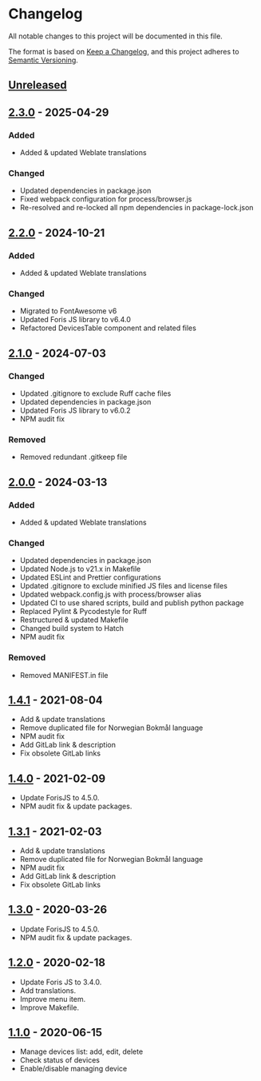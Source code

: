 # Changelog

All notable changes to this project will be documented in this file.

The format is based on [Keep a Changelog](https://keepachangelog.com/en/2.0.0/),
and this project adheres to
[Semantic Versioning](https://semver.org/spec/v2.0.0.html).

## [Unreleased]

## [2.3.0] - 2025-04-29

### Added

- Added & updated Weblate translations

### Changed

- Updated dependencies in package.json
- Fixed webpack configuration for process/browser.js
- Re-resolved and re-locked all npm dependencies in package-lock.json

## [2.2.0] - 2024-10-21

### Added

- Added & updated Weblate translations

### Changed

- Migrated to FontAwesome v6
- Updated Foris JS library to v6.4.0
- Refactored DevicesTable component and related files

## [2.1.0] - 2024-07-03

### Changed

- Updated .gitignore to exclude Ruff cache files
- Updated dependencies in package.json
- Updated Foris JS library to v6.0.2
- NPM audit fix

### Removed

- Removed redundant .gitkeep file

## [2.0.0] - 2024-03-13

### Added

- Added & updated Weblate translations

### Changed

- Updated dependencies in package.json
- Updated Node.js to v21.x in Makefile
- Updated ESLint and Prettier configurations
- Updated .gitignore to exclude minified JS files and license files
- Updated webpack.config.js with process/browser alias
- Updated CI to use shared scripts, build and publish python package
- Replaced Pylint & Pycodestyle for Ruff
- Restructured & updated Makefile
- Changed build system to Hatch
- NPM audit fix

### Removed

- Removed MANIFEST.in file

## [1.4.1] - 2021-08-04

- Add & update translations
- Remove duplicated file for Norwegian Bokmål language
- NPM audit fix
- Add GitLab link & description
- Fix obsolete GitLab links

## [1.4.0] - 2021-02-09

- Update ForisJS to 4.5.0.
- NPM audit fix & update packages.

## [1.3.1] - 2021-02-03

- Add & update translations
- Remove duplicated file for Norwegian Bokmål language
- NPM audit fix
- Add GitLab link & description
- Fix obsolete GitLab links

## [1.3.0] - 2020-03-26

- Update ForisJS to 4.5.0.
- NPM audit fix & update packages.

## [1.2.0] - 2020-02-18

- Update Foris JS to 3.4.0.
- Add translations.
- Improve menu item.
- Improve Makefile.

## [1.1.0] - 2020-06-15

- Manage devices list: add, edit, delete
- Check status of devices
- Enable/disable managing device

[unreleased]: https://gitlab.nic.cz/turris/reforis/reforis-remote-devices/-/compare/v2.3.0...master
[2.3.0]: https://gitlab.nic.cz/turris/reforis/reforis-remote-devices/-/compare/v2.2.0...v2.3.0
[2.2.0]: https://gitlab.nic.cz/turris/reforis/reforis-remote-devices/-/compare/v2.1.0...v2.2.0
[2.1.0]: https://gitlab.nic.cz/turris/reforis/reforis-remote-devices/-/compare/v2.0.0...v2.1.0
[2.0.0]: https://gitlab.nic.cz/turris/reforis/reforis-remote-devices/-/compare/v1.3.1...v2.0.0
[1.4.1]: https://gitlab.nic.cz/turris/reforis/reforis-remote-devices/-/compare/v1.4.0...v1.4.1
[1.4.0]: https://gitlab.nic.cz/turris/reforis/reforis-remote-devices/-/compare/v1.1.1...v1.4.0
[1.3.1]: https://gitlab.nic.cz/turris/reforis/reforis-remote-devices/-/compare/v1.3.0...v1.3.1
[1.3.0]: https://gitlab.nic.cz/turris/reforis/reforis-remote-devices/-/compare/v1.2.0...v1.3.0
[1.2.0]: https://gitlab.nic.cz/turris/reforis/reforis-remote-devices/-/compare/v1.1.0...v1.2.0
[1.1.0]: https://gitlab.nic.cz/turris/reforis/reforis-remote-devices/-/tags/v1.1.0
